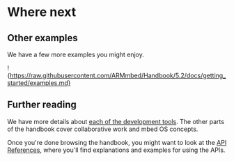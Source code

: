 # Where next

## Other examples

We have a few more examples you might enjoy.

!{https://raw.githubusercontent.com/ARMmbed/Handbook/5.2/docs/getting_started/examples.md}

## Further reading

We have more details about [each of the development tools](../dev_tools/options.md). The other parts of the handbook cover collaborative work and mbed OS concepts.

Once you're done browsing the handbook, you might want to look at the [API References](https://docs.mbed.com/docs/mbed-os-api-reference/), where you'll find explanations and examples for using the APIs.
